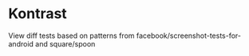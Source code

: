 # Kontrast
View diff tests based on patterns from facebook/screenshot-tests-for-android and square/spoon
